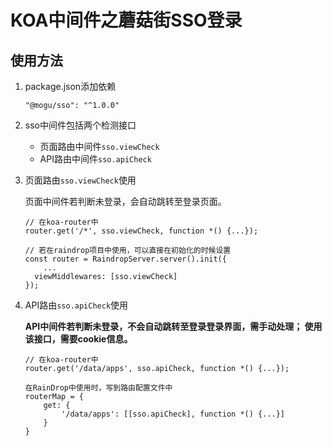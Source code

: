 # KOA中间件之蘑菇街SSO登录

## 使用方法

1.	package.json添加依赖

		"@mogu/sso": "^1.0.0"

3.	sso中间件包括两个检测接口

	- 页面路由中间件`sso.viewCheck`
	- API路由中间件`sso.apiCheck`

4. 页面路由`sso.viewCheck`使用

	页面中间件若判断未登录，会自动跳转至登录页面。


  	```
  	// 在koa-router中
  	router.get('/*', sso.viewCheck, function *() {...});
  	```
  	```
  	// 若在raindrop项目中使用，可以直接在初始化的时候设置
  	const router = RaindropServer.server().init({  
    	...
      viewMiddlewares: [sso.viewCheck]
  	});
	  ```
5. API路由`sso.apiCheck`使用

	**API中间件若判断未登录，不会自动跳转至登录登录界面，需手动处理；
	使用该接口，需要cookie信息。**


	```
	// 在koa-router中
	router.get('/data/apps', sso.apiCheck, function *() {...});
	```
	```
	在RainDrop中使用时，写到路由配置文件中
	routerMap = {
		get: {
			'/data/apps': [[sso.apiCheck], function *() {...}]
		}
	}
	```
